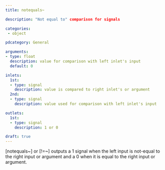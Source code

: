 ```yaml
---
title: notequals~

description: "Not equal to" comparison for signals

categories:
 - object

pdcategory: General

arguments:
- type: float
  description: value for comparison with left inlet's input
  default: 0

inlets:
  1st:
  - type: signal
    description: value is compared to right inlet's or argument
  2nd:
  - type: signal
    description: value used for comparison with left inlet's input

outlets:
  1st:
  - type: signal
    description: 1 or 0

draft: true
---
```


[notequals~] or [!=~] outputs a 1 signal when the left input is not-equal to the right input or argument and a 0 when it is equal to the right input or argument.
